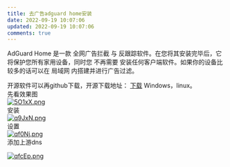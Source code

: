 ```yaml
---
title: 去广告adguard home安装
date: 2022-09-19 10:07:06
updated: 2022-09-19 10:07:06
comments: true
---
```

<!--StartFragment-->

AdGuard Home 是一款 全网广告拦截 与 反跟踪软件。在您将其安装完毕后，它将保护您所有家用设备，同时您 不再需要 安装任何客户端软件。如果你的设备比较多的话可以在 局域网 内搭建并进行广告过滤。

开源软件可以再github下载，开源下载地址： [下载](https://github.com/AdguardTeam/AdGuardHome/releases) Windows，linux。\
先看效果图\
[![5O1xX.png](https://i.w3tt.com/2021/09/01/5O1xX.png "5O1xX.png")](https://i.w3tt.com/2021/09/01/5O1xX.png)\
安装\
[![q9JxN.png](https://i.w3tt.com/2021/08/17/q9JxN.png "q9JxN.png")](https://i.w3tt.com/2021/08/17/q9JxN.png)\
设置\
[![qf0Nj.png](https://i.w3tt.com/2021/08/13/qf0Nj.png "qf0Nj.png")](https://i.w3tt.com/2021/08/13/qf0Nj.png)\
添加上游dns

[![qfcEp.png](https://i.w3tt.com/2021/08/13/qfcEp.png "qfcEp.png")](https://i.w3tt.com/2021/08/13/qfcEp.png)

<!--EndFragment-->